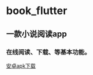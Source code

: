 # book_flutter

## 一款小说阅读app

### 在线阅读、下载、等基本功能。

<a href="https://github.com/joucksHua/Book-Flutter/releases/download/0.1/app.apk">安卓apk下载</a>
